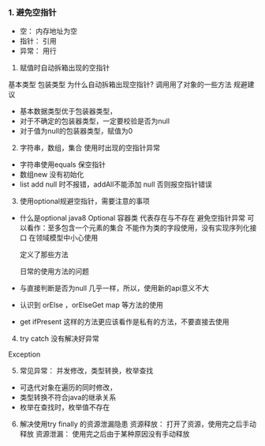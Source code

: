 ### 1. 避免空指针

* 空： 内存地址为空
* 指针： 引用
* 异常： 用行


1.  赋值时自动拆箱出现的空指针 

基本类型 包装类型
 为什么自动拆箱出现空指针? 调用用了对象的一些方法
规避建议
* 基本数据类型优于包装器类型，
* 对于不确定的包装器类型，一定要校验是否为null
* 对于值为null的包装器类型，赋值为0  

2. 字符串，数组，集合 使用时出现的空指针异常
* 字符串使用equals 保空指针
* 数组new 没有初始化 
*  list add null 时不报错，addAll不能添加 null 否则报空指针错误

 
3. 使用optional规避空指针，需要注意的事项
* 什么是optional java8
Optional<T> 容器类 
    代表存在与不存在
    避免空指针异常
    可以看作：至多包含一个元素的集合
    不能作为类的字段使用，没有实现序列化接口
    在领域模型中小心使用
    
   定义了那些方法
   
   日常的使用方法的问题
* 与直接判断是否为null 几乎一样，所以，使用新的api意义不大
* 认识到 orElse ，orElseGet map 等方法的使用
* get ifPresent 这样的方法更应该看作是私有的方法，不要直接去使用
 
4. try catch 没有解决好异常

Exception 

5. 常见异常： 并发修改，类型转换，枚举查找
* 可迭代对象在遍历的同时修改，
* 类型转换不符合java的继承关系
* 枚举在查找时，枚举值不存在


6. 解决使用try finally 的资源泄漏隐患
资源释放： 打开了资源，使用完之后手动释放
资源泄漏： 使用完之后由于某种原因没有手动释放




#### 

   

 
 
